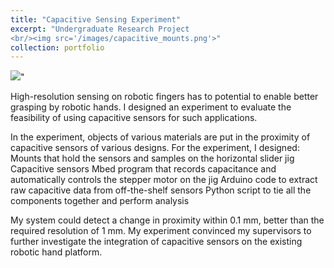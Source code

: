 ```yaml
---
title: "Capacitive Sensing Experiment"
excerpt: "Undergraduate Research Project
<br/><img src='/images/capacitive_mounts.png'>"
collection: portfolio
---
```


<img src='/images/capacitive_arch.png'>"

High-resolution sensing on robotic fingers has to potential to enable better grasping by robotic hands. I designed an experiment to evaluate the feasibility of using capacitive sensors for such applications.

In the experiment, objects of various materials are put in the proximity of capacitive sensors of various designs. For the experiment, I designed:
Mounts that hold the sensors and samples on the horizontal slider jig
Capacitive sensors
Mbed program that records capacitance and automatically controls the stepper motor on the jig
Arduino code to extract raw capacitive data from off-the-shelf sensors
Python script to tie all the components together and perform analysis

My system could detect a change in proximity within 0.1 mm, better than the required resolution of 1 mm. My experiment convinced my supervisors to further investigate the integration of capacitive sensors on the existing robotic hand platform.
